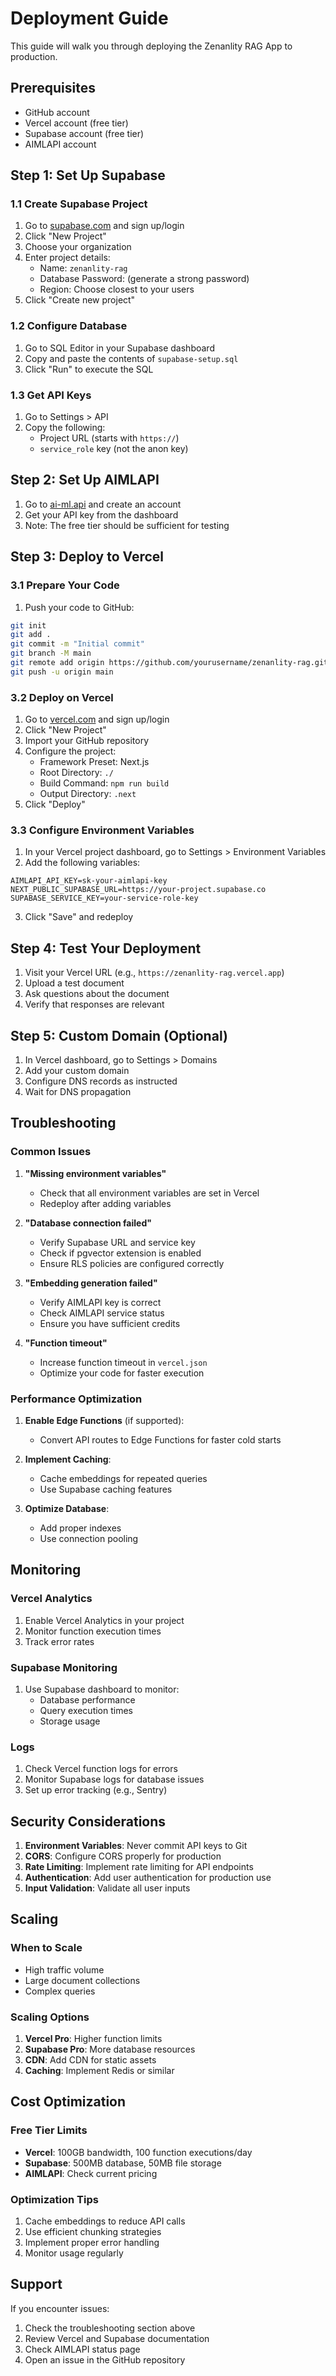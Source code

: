 # Deployment Guide

This guide will walk you through deploying the Zenanlity RAG App to production.

## Prerequisites

- GitHub account
- Vercel account (free tier)
- Supabase account (free tier)
- AIMLAPI account

## Step 1: Set Up Supabase

### 1.1 Create Supabase Project

1. Go to [supabase.com](https://supabase.com) and sign up/login
2. Click "New Project"
3. Choose your organization
4. Enter project details:
   - Name: `zenanlity-rag`
   - Database Password: (generate a strong password)
   - Region: Choose closest to your users
5. Click "Create new project"

### 1.2 Configure Database

1. Go to SQL Editor in your Supabase dashboard
2. Copy and paste the contents of `supabase-setup.sql`
3. Click "Run" to execute the SQL

### 1.3 Get API Keys

1. Go to Settings > API
2. Copy the following:
   - Project URL (starts with `https://`)
   - `service_role` key (not the anon key)

## Step 2: Set Up AIMLAPI

1. Go to [ai-ml.api](https://ai-ml.api) and create an account
2. Get your API key from the dashboard
3. Note: The free tier should be sufficient for testing

## Step 3: Deploy to Vercel

### 3.1 Prepare Your Code

1. Push your code to GitHub:
```bash
git init
git add .
git commit -m "Initial commit"
git branch -M main
git remote add origin https://github.com/yourusername/zenanlity-rag.git
git push -u origin main
```

### 3.2 Deploy on Vercel

1. Go to [vercel.com](https://vercel.com) and sign up/login
2. Click "New Project"
3. Import your GitHub repository
4. Configure the project:
   - Framework Preset: Next.js
   - Root Directory: `./`
   - Build Command: `npm run build`
   - Output Directory: `.next`
5. Click "Deploy"

### 3.3 Configure Environment Variables

1. In your Vercel project dashboard, go to Settings > Environment Variables
2. Add the following variables:

```
AIMLAPI_API_KEY=sk-your-aimlapi-key
NEXT_PUBLIC_SUPABASE_URL=https://your-project.supabase.co
SUPABASE_SERVICE_KEY=your-service-role-key
```

3. Click "Save" and redeploy

## Step 4: Test Your Deployment

1. Visit your Vercel URL (e.g., `https://zenanlity-rag.vercel.app`)
2. Upload a test document
3. Ask questions about the document
4. Verify that responses are relevant

## Step 5: Custom Domain (Optional)

1. In Vercel dashboard, go to Settings > Domains
2. Add your custom domain
3. Configure DNS records as instructed
4. Wait for DNS propagation

## Troubleshooting

### Common Issues

1. **"Missing environment variables"**
   - Check that all environment variables are set in Vercel
   - Redeploy after adding variables

2. **"Database connection failed"**
   - Verify Supabase URL and service key
   - Check if pgvector extension is enabled
   - Ensure RLS policies are configured correctly

3. **"Embedding generation failed"**
   - Verify AIMLAPI key is correct
   - Check AIMLAPI service status
   - Ensure you have sufficient credits

4. **"Function timeout"**
   - Increase function timeout in `vercel.json`
   - Optimize your code for faster execution

### Performance Optimization

1. **Enable Edge Functions** (if supported):
   - Convert API routes to Edge Functions for faster cold starts

2. **Implement Caching**:
   - Cache embeddings for repeated queries
   - Use Supabase caching features

3. **Optimize Database**:
   - Add proper indexes
   - Use connection pooling

## Monitoring

### Vercel Analytics

1. Enable Vercel Analytics in your project
2. Monitor function execution times
3. Track error rates

### Supabase Monitoring

1. Use Supabase dashboard to monitor:
   - Database performance
   - Query execution times
   - Storage usage

### Logs

1. Check Vercel function logs for errors
2. Monitor Supabase logs for database issues
3. Set up error tracking (e.g., Sentry)

## Security Considerations

1. **Environment Variables**: Never commit API keys to Git
2. **CORS**: Configure CORS properly for production
3. **Rate Limiting**: Implement rate limiting for API endpoints
4. **Authentication**: Add user authentication for production use
5. **Input Validation**: Validate all user inputs

## Scaling

### When to Scale

- High traffic volume
- Large document collections
- Complex queries

### Scaling Options

1. **Vercel Pro**: Higher function limits
2. **Supabase Pro**: More database resources
3. **CDN**: Add CDN for static assets
4. **Caching**: Implement Redis or similar

## Cost Optimization

### Free Tier Limits

- **Vercel**: 100GB bandwidth, 100 function executions/day
- **Supabase**: 500MB database, 50MB file storage
- **AIMLAPI**: Check current pricing

### Optimization Tips

1. Cache embeddings to reduce API calls
2. Use efficient chunking strategies
3. Implement proper error handling
4. Monitor usage regularly

## Support

If you encounter issues:

1. Check the troubleshooting section above
2. Review Vercel and Supabase documentation
3. Check AIMLAPI status page
4. Open an issue in the GitHub repository
